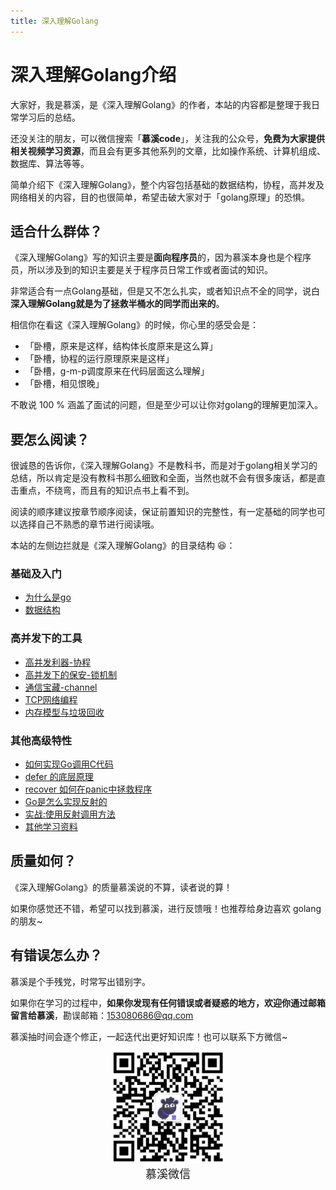 ```yaml
---
title: 深入理解Golang
---
```


# 深入理解Golang介绍

大家好，我是慕溪，是《深入理解Golang》的作者，本站的内容都是整理于我日常学习后的总结。

还没关注的朋友，可以微信搜索「**慕溪code**」，关注我的公众号，**免费为大家提供相关视频学习资源**，而且会有更多其他系列的文章，比如操作系统、计算机组成、数据库、算法等等。

简单介绍下《深入理解Golang》，整个内容包括基础的数据结构，协程，高并发及网络相关的内容，目的也很简单，希望击破大家对于「golang原理」的恐惧。

##  适合什么群体？

《深入理解Golang》写的知识主要是**面向程序员**的，因为慕溪本身也是个程序员，所以涉及到的知识主要是关于程序员日常工作或者面试的知识。

非常适合有一点Golang基础，但是又不怎么扎实，或者知识点不全的同学，说白**深入理解Golang就是为了拯救半桶水的同学而出来的**。

相信你在看这《深入理解Golang》的时候，你心里的感受会是：

- 「卧槽，原来是这样，结构体长度原来是这么算」
- 「卧槽，协程的运行原理原来是这样」
- 「卧槽，g-m-p调度原来在代码层面这么理解」
- 「卧槽，相见恨晚」

不敢说 100 % 涵盖了面试的问题，但是至少可以让你对golang的理解更加深入。

## 要怎么阅读？

很诚恳的告诉你，《深入理解Golang》不是教科书，而是对于golang相关学习的总结，所以肯定是没有教科书那么细致和全面，当然也就不会有很多废话，都是直击重点，不绕弯，而且有的知识点书上看不到。

阅读的顺序建议按章节顺序阅读，保证前置知识的完整性，有一定基础的同学也可以选择自己不熟悉的章节进行阅读哦。

本站的左侧边拦就是《深入理解Golang》的目录结构 😆：

### 基础及入门

- [为什么是go](./1_1_why_go)
- [数据结构](./1_2_strcut)

### 高并发下的工具

- [高并发利器-协程](./2_1_high_concurrency_sharps_coroutines)
- [高并发下的保安-锁机制](./2_2_high_concurrency_security_ock_mechanism)
- [通信宝藏-channel](./2_3_channel)
- [TCP网络编程](./2_4_tcp_newwork)
- [内存模型与垃圾回收](./2_5_memory_model_and_garbage_collection)

### 其他高级特性

- [如何实现Go调用C代码](./3_1_go_c)
- [defer 的底层原理](./3_2_go_defer)
- [recover 如何在panic中拯救程序](./3_3_go_recover)
- [Go是怎么实现反射的](./3_4_go_reflect)
- [实战:使用反射调用方法](./3_5_go_reflect_use)
- [其他学习资料](./3_6_go_learning)

## 质量如何？

《深入理解Golang》的质量慕溪说的不算，读者说的算！

如果你感觉还不错，希望可以找到慕溪，进行反馈哦！也推荐给身边喜欢 golang 的朋友~



## 有错误怎么办？

慕溪是个手残党，时常写出错别字。

如果你在学习的过程中，**如果你发现有任何错误或者疑惑的地方，欢迎你通过邮箱留言给慕溪**，勘误邮箱：153080686@qq.com

慕溪抽时间会逐个修正，一起迭代出更好知识库！也可以联系下方微信~

<center>
  <img src="/pagesidebar/muxi.jpg?raw=true" alt="drawing"  width="180px"/>
  <div style="font-size: 18px;">慕溪微信</div>
  <br/>
</center>